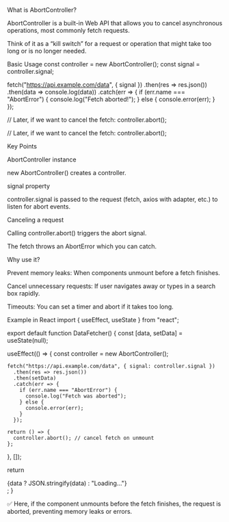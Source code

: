 What is AbortController?

AbortController is a built-in Web API that allows you to cancel asynchronous operations, most commonly fetch requests.

Think of it as a “kill switch” for a request or operation that might take too long or is no longer needed.

Basic Usage
const controller = new AbortController();
const signal = controller.signal;

fetch("https://api.example.com/data", { signal })
  .then(res => res.json())
  .then(data => console.log(data))
  .catch(err => {
    if (err.name === "AbortError") {
      console.log("Fetch aborted!");
    } else {
      console.error(err);
    }
  });

// Later, if we want to cancel the fetch:
controller.abort();

// Later, if we want to cancel the fetch:
controller.abort();

Key Points

AbortController instance

new AbortController() creates a controller.

signal property

controller.signal is passed to the request (fetch, axios with adapter, etc.) to listen for abort events.

Canceling a request

Calling controller.abort() triggers the abort signal.

The fetch throws an AbortError which you can catch.

Why use it?

Prevent memory leaks: When components unmount before a fetch finishes.

Cancel unnecessary requests: If user navigates away or types in a search box rapidly.

Timeouts: You can set a timer and abort if it takes too long.

Example in React
import { useEffect, useState } from "react";

export default function DataFetcher() {
  const [data, setData] = useState(null);

  useEffect(() => {
    const controller = new AbortController();

    fetch("https://api.example.com/data", { signal: controller.signal })
      .then(res => res.json())
      .then(setData)
      .catch(err => {
        if (err.name === "AbortError") {
          console.log("Fetch was aborted");
        } else {
          console.error(err);
        }
      });

    return () => {
      controller.abort(); // cancel fetch on unmount
    };
  }, []);

  return <div>{data ? JSON.stringify(data) : "Loading..."}</div>;
}


✅ Here, if the component unmounts before the fetch finishes, the request is aborted, preventing memory leaks or errors.